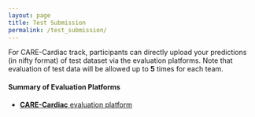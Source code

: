 ```yaml
---
layout: page
title: Test Submission
permalink: /test_submission/
---
```


For CARE-Cardiac track, participants can directly upload your predictions (in nifty format)  of test dataset via the evaluation platforms. Note that evaluation of test data will be allowed up to **5** times for each team. 

#### Summary of Evaluation Platforms

- [**CARE-Cardiac** evaluation platform](https://zmic.org.cn/care_2025/eval/login?track=cardiac)